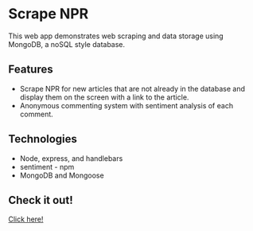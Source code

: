 # Scrape NPR
This web app demonstrates web scraping and data storage using MongoDB, a noSQL style database.
## Features
* Scrape NPR for new articles that are not already in the database and display them on the screen with a link to the article.
* Anonymous commenting system with sentiment analysis of each comment.
## Technologies
* Node, express, and handlebars
* sentiment - npm
* MongoDB and Mongoose
## Check it out!
[Click here!](https://mongodbnews.herokuapp.com/)
